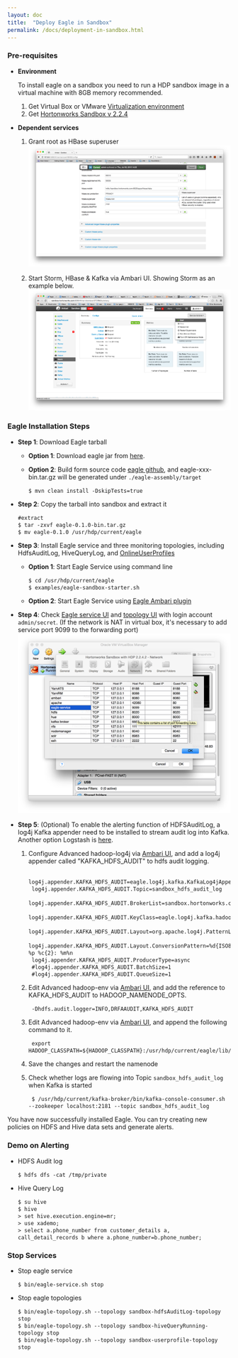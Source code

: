 ```yaml
---
layout: doc
title:  "Deploy Eagle in Sandbox"
permalink: /docs/deployment-in-sandbox.html
---
```



### Pre-requisites

* **Environment**

    To install eagle on a sandbox you need to run a HDP sandbox image in a virtual machine with 8GB memory recommended.

    1. Get Virtual Box or VMware [Virtualization environment](http://hortonworks.com/products/hortonworks-sandbox/#install)  
    2. Get [Hortonworks Sandbox v 2.2.4](http://hortonworks.com/products/hortonworks-sandbox/#archive)

* **Dependent services**

    1. Grant root as HBase superuser
    ![add superuser](/images/docs/hbaseSuperuser.png)

    2. Start Storm, HBase & Kafka via Ambari UI. Showing Storm as an example below.
    ![Restart Services](/images/docs/startStorm.png "Services")

### Eagle Installation Steps

* **Step 1**: Download Eagle tarball

    * **Option 1**: Download eagle jar from [here](http://xyz.com).

    * **Option 2**: Build form source code [eagle github](https://github.com/eBay/Eagle), and eagle-xxx-bin.tar.gz will be generated under `./eagle-assembly/target`

          $ mvn clean install -DskipTests=true

* **Step 2**: Copy the tarball into sandbox and extract it

      #extract
      $ tar -zxvf eagle-0.1.0-bin.tar.gz
      $ mv eagle-0.1.0 /usr/hdp/current/eagle

* **Step 3**: Install Eagle service and three monitoring topologies, including HdfsAuditLog, HiveQueryLog, and [OnlineUserProfiles](/docs/onlineUserProfiles.html)

    * **Option 1**: Start Eagle Service using command line

          $ cd /usr/hdp/current/eagle
          $ examples/eagle-sandbox-starter.sh

    * **Option 2**: Start Eagle Service using [Eagle Ambari plugin](/docs/ambariPluginInstall.html)

* **Step 4**: Check [Eagle service UI](http://localhost:9099/eagle-service) and [topology UI](http://localhost:8744) with login account `admin/secret`.
(If the network is NAT in virtual box, it's necessary to add service port 9099 to the forwarding port)
![Forwarding Port](/images/docs/eagleService.png)

* **Step 5**: (Optional) To enable the alerting function of HDFSAuditLog, a log4j Kafka appender need to be installed to stream audit log into Kafka. Another option Logstash is [here](/docs/importHDFSAuditLog.html).

    1. Configure Advanced hadoop-log4j via <a href="http://localhost:8080/#/main/services/HDFS/configs" target="_blank">Ambari UI</a>, and add a log4j appender called "KAFKA_HDFS_AUDIT" to hdfs audit logging.

            log4j.appender.KAFKA_HDFS_AUDIT=eagle.log4j.kafka.KafkaLog4jAppender
            log4j.appender.KAFKA_HDFS_AUDIT.Topic=sandbox_hdfs_audit_log
            log4j.appender.KAFKA_HDFS_AUDIT.BrokerList=sandbox.hortonworks.com:6667
            log4j.appender.KAFKA_HDFS_AUDIT.KeyClass=eagle.log4j.kafka.hadoop.AuditLogKeyer
            log4j.appender.KAFKA_HDFS_AUDIT.Layout=org.apache.log4j.PatternLayout
            log4j.appender.KAFKA_HDFS_AUDIT.Layout.ConversionPattern=%d{ISO8601} %p %c{2}: %m%n
            log4j.appender.KAFKA_HDFS_AUDIT.ProducerType=async
            #log4j.appender.KAFKA_HDFS_AUDIT.BatchSize=1
            #log4j.appender.KAFKA_HDFS_AUDIT.QueueSize=1

    2. Edit Advanced hadoop-env via <a href="http://localhost:8080/#/main/services/HDFS/configs" target="_blank">Ambari UI</a>, and add the reference to KAFKA_HDFS_AUDIT to HADOOP_NAMENODE_OPTS.

            -Dhdfs.audit.logger=INFO,DRFAAUDIT,KAFKA_HDFS_AUDIT

    3. Edit Advanced hadoop-env via <a href="http://localhost:8080/#/main/services/HDFS/configs" target="_blank">Ambari UI</a>, and append the following command to it.

            export HADOOP_CLASSPATH=${HADOOP_CLASSPATH}:/usr/hdp/current/eagle/lib/log4jkafka/lib/*

    4. Save the changes and restart the namenode
    5. Check whether logs are flowing into Topic `sandbox_hdfs_audit_log` when Kafka is started

            $ /usr/hdp/current/kafka-broker/bin/kafka-console-consumer.sh --zookeeper localhost:2181 --topic sandbox_hdfs_audit_log


You have now successfully installed Eagle. You can try creating new policies on HDFS and Hive data sets and generate alerts.

### Demo on Alerting

* HDFS Audit log

      $ hdfs dfs -cat /tmp/private

* Hive Query Log

      $ su hive
      $ hive
      > set hive.execution.engine=mr;
      > use xademo;
      > select a.phone_number from customer_details a, call_detail_records b where a.phone_number=b.phone_number;

### Stop Services

* Stop eagle service

      $ bin/eagle-service.sh stop

* Stop eagle topologies

      $ bin/eagle-topology.sh --topology sandbox-hdfsAuditLog-topology stop
      $ bin/eagle-topology.sh --topology sandbox-hiveQueryRunning-topology stop
      $ bin/eagle-topology.sh --topology sandbox-userprofile-topology stop

